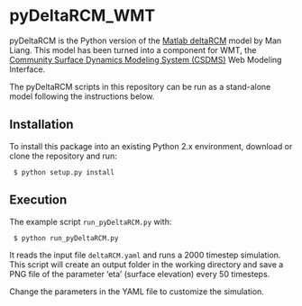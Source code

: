 # pyDeltaRCM_WMT

pyDeltaRCM is the Python version of the [Matlab deltaRCM](http://csdms.colorado.edu/wiki/Model:DeltaRCM) model by Man Liang. This model has been turned into a component for WMT, the [Community Surface Dynamics Modeling System (CSDMS)](http://csdms.colorado.edu/wiki/Main_Page) Web Modeling Interface.

The pyDeltaRCM scripts in this repository can be run as a stand-alone model following the instructions below.

## Installation

To install this package into an existing Python 2.x environment, download or clone the repository and run:

``` $ python setup.py install```

## Execution

The example script `run_pyDeltaRCM.py` with:

``` $ python run_pyDeltaRCM.py```

It reads the input file `deltaRCM.yaml` and runs a 2000 timestep simulation. This script will create an output folder in the working directory and save a PNG file of the parameter ‘eta’ (surface elevation) every 50 timesteps.

Change the parameters in the YAML file to customize the simulation.